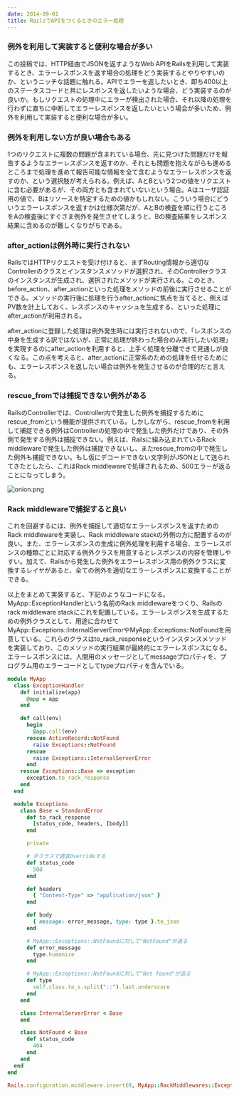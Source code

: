 ```yaml
---
date: 2014-09-01
title: RailsでAPIをつくるときのエラー処理
---
```



### 例外を利用して実装すると便利な場合が多い
この投稿では、HTTP経由でJSONを返すようなWeb APIをRailsを利用して実装するとき、エラーレスポンスを返す場合の処理をどう実装するとやりやすいのか、というニッチな話題に触れる。APIでエラーを返したいとき、即ち400以上のステータスコードと共にレスポンスを返したいような場合、どう実装するのが良いか。もしリクエストの処理中にエラーが検出された場合、それ以降の処理を行わずに直ちに中断してエラーレスポンスを返したいという場合が多いため、例外を利用して実装すると便利な場合が多い。

### 例外を利用しない方が良い場合もある
1つのリクエストに複数の問題が含まれている場合、先に見つけた問題だけを報告するようなエラーレスポンスを返すのか、それとも問題を抱えながらも進めるところまで処理を進めて報告可能な情報を全て含むようなエラーレスポンスを返すのか、という選択肢が考えられる。例えば、AとBという2つの値をリクエストに含む必要があるが、その両方とも含まれていないという場合。Aはユーザ認証用の値で、Bはリソースを特定するための値かもしれない。こういう場合にどういうエラーレスポンスを返すかは仕様次第だが、AとBの検査を順に行うところをAの検査後にすぐさま例外を発生させてしまうと、Bの検査結果をレスポンス結果に含めるのが難しくなりがちである。

### after_actionは例外時に実行されない
RailsではHTTPリクエストを受け付けると、まずRouting情報から適切なControllerのクラスとインスタンスメソッドが選択され、そのControllerクラスのインスタンスが生成され、選択されたメソッドが実行される。このとき、before_action、after_actionといった処理をメソッドの前後に実行させることができる。メソッドの実行後に処理を行うafter_actionに焦点を当てると、例えばPV数を計上しておく、レスポンスのキャッシュを生成する、といった処理にafter_actionが利用される。

after_actionに登録した処理は例外発生時には実行されないので、「レスポンスの中身を生成する訳ではないが、正常に処理が終わった場合のみ実行したい処理」を実現するのにafter_actionを利用すると、上手く処理を分離できて見通しが良くなる。この点を考えると、after_actionに正常系のための処理を任せるためにも、エラーレスポンスを返したい場合は例外を発生させるのが合理的だと言える。

### rescue_fromでは捕捉できない例外がある
RailsのControllerでは、Controller内で発生した例外を捕捉するためにrescue_fromという機能が提供されている。しかしながら、rescue_fromを利用して捕捉できる例外はControllerの処理の中で発生した例外だけであり、その外側で発生する例外は捕捉できない。例えば、Railsに組み込まれているRack middlewareで発生した例外は捕捉できないし、またrescue_fromの中で発生した例外も捕捉できない。もし仮にデコードできない文字列がJSONとして送られてきたとしたら、これはRack middlewareで処理されるため、500エラーが返ることになってしまう。

![onion.png](https://qiita-image-store.s3.amazonaws.com/0/4365/fb04e1b7-2049-0be2-d81f-eefe4e29d6af.png "onion.png")

### Rack middlewareで捕捉すると良い
これを回避するには、例外を捕捉して適切なエラーレスポンスを返すためのRack middlewareを実装し、Rack middleware stackの外側の方に配置するのが良い。また、エラーレスポンスの生成に例外処理を利用する場合、エラーレスポンスの種類ごとに対応する例外クラスを用意するとレスポンスの内容を管理しやすい。加えて、Railsから発生した例外をエラーレスポンス用の例外クラスに変換するレイヤがあると、全ての例外を適切なエラーレスポンスに変換することができる。

以上をまとめて実装すると、下記のようなコードになる。MyApp::ExceptionHandlerという名前のRack middlewareをつくり、Railsのrack middleware stackにこれを配置している。エラーレスポンスを生成するための例外クラスとして、用途に合わせてMyApp::Exceptions::InternalServerErrorやMyApp::Exceptions::NotFoundを用意している。これらのクラスはto_rack_responseというインスタンスメソッドを実装しており、このメソッドの実行結果が最終的にエラーレスポンスになる。エラーレスポンスには、人間用のメッセージとしてmessageプロパティを、プログラム用のエラーコードとしてtypeプロパティを含んでいる。


```ruby
module MyApp
  class ExceptionHandler
    def initialize(app)
      @app = app
    end

    def call(env)
      begin
        @app.call(env)
      rescue ActiveRecord::NotFound
        raise Exceptions::NotFound
      rescue
        raise Exceptions::InternalServerError
      end
    rescue Exceptions::Base => exception
      exception.to_rack_response
    end
  end

  module Exceptions
    class Base < StandardError
      def to_rack_response
        [status_code, headers, [body]]
      end

      private

      # 子クラスで適宜Overrideする
      def status_code
        500
      end

      def headers
        { "Content-Type" => "application/json" }
      end

      def body
        { message: error_message, type: type }.to_json
      end

      # MyApp::Exceptions::NotFoundに対して"NotFound"が返る
      def error_message
        type.humanize
      end

      # MyApp::Exceptions::NotFoundに対して"Not found"が返る
      def type
        self.class.to_s.split("::").last.underscore
      end
    end

    class InternalServerError < Base
    end

    class NotFound < Base
      def status_code
        404
      end
    end
  end
end

Rails.configuration.middleware.insert(0, MyApp::RackMiddlewares::ExceptionHandler)
```
